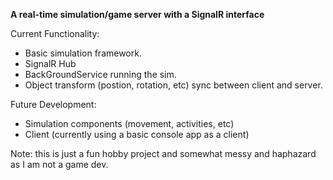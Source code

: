 **A real-time simulation/game server with a SignalR interface**

Current Functionality: 
* Basic simulation framework.
* SignalR Hub
* BackGroundService running the sim.
* Object transform (postion, rotation, etc) sync between client and server.

Future Development:
* Simulation components (movement, activities, etc)
* Client (currently using a basic console app as a client)


Note: this is just a fun hobby project and somewhat messy and haphazard as I am not a game dev.